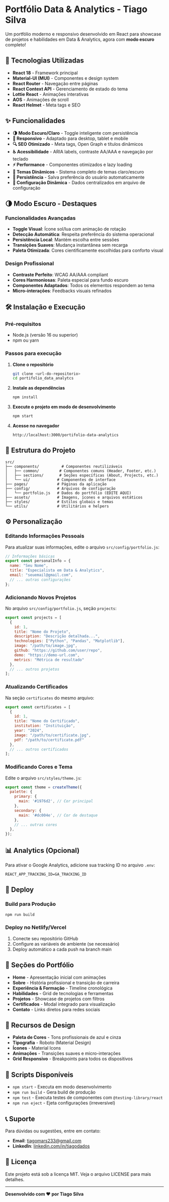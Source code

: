 # Portfólio Data & Analytics - Tiago Silva

Um portfólio moderno e responsivo desenvolvido em React para showcase de projetos e habilidades em Data & Analytics, agora com **modo escuro** completo!

## 🚀 Tecnologias Utilizadas

- **React 18** - Framework principal
- **Material-UI (MUI)** - Componentes e design system
- **React Router** - Navegação entre páginas
- **React Context API** - Gerenciamento de estado do tema
- **Lottie React** - Animações interativas
- **AOS** - Animações de scroll
- **React Helmet** - Meta tags e SEO

## ✨ Funcionalidades

- **🌗 Modo Escuro/Claro** - Toggle inteligente com persistência
- **📱 Responsivo** - Adaptado para desktop, tablet e mobile
- **🔍 SEO Otimizado** - Meta tags, Open Graph e títulos dinâmicos
- **♿ Acessibilidade** - ARIA labels, contraste AA/AAA e navegação por teclado
- **⚡ Performance** - Componentes otimizados e lazy loading
- **🎨 Temas Dinâmicos** - Sistema completo de temas claro/escuro
- **💾 Persistência** - Salva preferência do usuário automaticamente
- **🔧 Configuração Dinâmica** - Dados centralizados em arquivo de configuração

## 🌗 Modo Escuro - Destaques

### Funcionalidades Avançadas
- **Toggle Visual**: Ícone sol/lua com animação de rotação
- **Detecção Automática**: Respeita preferência do sistema operacional
- **Persistência Local**: Mantém escolha entre sessões
- **Transições Suaves**: Mudança instantânea sem recarga
- **Paleta Otimizada**: Cores cientificamente escolhidas para conforto visual

### Design Profissional
- **Contraste Perfeito**: WCAG AA/AAA compliant
- **Cores Harmoniosas**: Paleta especial para fundo escuro
- **Componentes Adaptados**: Todos os elementos respondem ao tema
- **Micro-interações**: Feedbacks visuais refinados

## 🛠️ Instalação e Execução

### Pré-requisitos
- Node.js (versão 16 ou superior)
- npm ou yarn

### Passos para execução

1. **Clone o repositório**
   ```bash
   git clone <url-do-repositorio>
   cd portifolio_data_analytcs
   ```

2. **Instale as dependências**
   ```bash
   npm install
   ```

3. **Execute o projeto em modo de desenvolvimento**
   ```bash
   npm start
   ```

4. **Acesse no navegador**
   ```
   http://localhost:3000/portifolio-data-analytics
   ```

## 📁 Estrutura do Projeto

```
src/
├── components/          # Componentes reutilizáveis
│   ├── common/         # Componentes comuns (Header, Footer, etc.)
│   ├── sections/       # Seções específicas (About, Projects, etc.)
│   └── ui/            # Componentes de interface
├── pages/             # Páginas da aplicação
├── config/            # Arquivos de configuração
│   └── portfolio.js   # Dados do portfólio (EDITE AQUI)
├── assets/            # Imagens, ícones e arquivos estáticos
├── styles/            # Estilos globais e temas
└── utils/             # Utilitários e helpers
```

## ⚙️ Personalização

### Editando Informações Pessoais

Para atualizar suas informações, edite o arquivo `src/config/portfolio.js`:

```javascript
// Informações básicas
export const personalInfo = {
  name: "Seu Nome",
  title: "Especialista em Data & Analytics",
  email: "seuemail@gmail.com",
  // ... outras configurações
};
```

### Adicionando Novos Projetos

No arquivo `src/config/portfolio.js`, seção `projects`:

```javascript
export const projects = [
  {
    id: 1,
    title: "Nome do Projeto",
    description: "Descrição detalhada...",
    technologies: ["Python", "Pandas", "Matplotlib"],
    image: "/path/to/image.jpg",
    github: "https://github.com/user/repo",
    demo: "https://demo-url.com",
    metrics: "Métrica de resultado"
  },
  // ... outros projetos
];
```

### Atualizando Certificados

Na seção `certificates` do mesmo arquivo:

```javascript
export const certificates = [
  {
    id: 1,
    title: "Nome do Certificado",
    institution: "Instituição",
    year: "2024",
    image: "/path/to/certificate.jpg",
    pdf: "/path/to/certificate.pdf"
  },
  // ... outros certificados
];
```

### Modificando Cores e Tema

Edite o arquivo `src/styles/theme.js`:

```javascript
export const theme = createTheme({
  palette: {
    primary: {
      main: '#1976d2', // Cor principal
    },
    secondary: {
      main: '#dc004e', // Cor de destaque
    },
    // ... outras cores
  },
});
```

## 📊 Analytics (Opcional)

Para ativar o Google Analytics, adicione sua tracking ID no arquivo `.env`:

```env
REACT_APP_TRACKING_ID=GA_TRACKING_ID
```

## 🚀 Deploy

### Build para Produção

```bash
npm run build
```

### Deploy no Netlify/Vercel

1. Conecte seu repositório GitHub
2. Configure as variáveis de ambiente (se necessário)
3. Deploy automático a cada push na branch main

## 📱 Seções do Portfólio

- **Home** - Apresentação inicial com animações
- **Sobre** - História profissional e transição de carreira
- **Experiência & Formação** - Timeline cronológica
- **Habilidades** - Grid de tecnologias e ferramentas
- **Projetos** - Showcase de projetos com filtros
- **Certificados** - Modal integrado para visualização
- **Contato** - Links diretos para redes sociais

## 🎨 Recursos de Design

- **Paleta de Cores** - Tons profissionais de azul e cinza
- **Tipografia** - Roboto (Material Design)
- **Ícones** - Material Icons
- **Animações** - Transições suaves e micro-interações
- **Grid Responsivo** - Breakpoints para todos os dispositivos

## 🔧 Scripts Disponíveis

- `npm start` - Executa em modo desenvolvimento
- `npm run build` - Gera build de produção
- `npm test` - Executa testes de componentes com `@testing-library/react`
- `npm run eject` - Ejeta configurações (irreversível)

## 📞 Suporte

Para dúvidas ou sugestões, entre em contato:
- **Email**: tiagomars233@gmail.com
- **LinkedIn**: [linkedin.com/in/tiagodados](https://linkedin.com/in/tiagodados)

## 📄 Licença

Este projeto está sob a licença MIT. Veja o arquivo LICENSE para mais detalhes.

---

**Desenvolvido com ❤️ por Tiago Silva**
